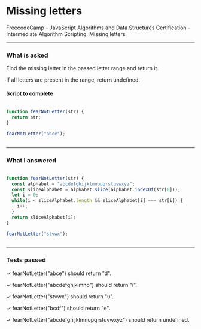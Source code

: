 # Missing letters
FreecodeCamp - JavaScript Algorithms and Data Structures Certification - Intermediate Algorithm Scripting: Missing letters


---


### What is asked

Find the missing letter in the passed letter range and return it.

If all letters are present in the range, return undefined.


#### Script to complete

```javascript  
  
function fearNotLetter(str) {
  return str;
}

fearNotLetter("abce");
  

```

---


### What I answered

```javascript  
  
function fearNotLetter(str) {
  const alphabet = "abcdefghijklmnopqrstuvwxyz";
  const sliceAlphabet = alphabet.slice(alphabet.indexOf(str[0]));
  let i = 0;
  while(i < sliceAlphabet.length && sliceAlphabet[i] === str[i]) {
    i++;
  }
  return sliceAlphabet[i];
}

fearNotLetter("stvwx");
  

```

---


### Tests passed

✓ fearNotLetter("abce") should return "d".

✓ fearNotLetter("abcdefghjklmno") should return "i".

✓ fearNotLetter("stvwx") should return "u".

✓ fearNotLetter("bcdf") should return "e".

✓ fearNotLetter("abcdefghijklmnopqrstuvwxyz") should return undefined.